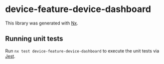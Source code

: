 # device-feature-device-dashboard

This library was generated with [Nx](https://nx.dev).

## Running unit tests

Run `nx test device-feature-device-dashboard` to execute the unit tests via [Jest](https://jestjs.io).
